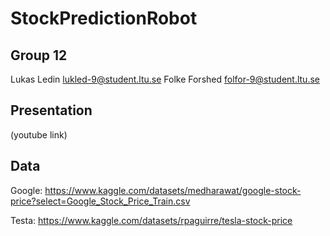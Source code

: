 # StockPredictionRobot

## Group 12
Lukas Ledin lukled-9@student.ltu.se
Folke Forshed folfor-9@student.ltu.se

## Presentation
(youtube link)

## Data
Google: https://www.kaggle.com/datasets/medharawat/google-stock-price?select=Google_Stock_Price_Train.csv

Testa: https://www.kaggle.com/datasets/rpaguirre/tesla-stock-price
